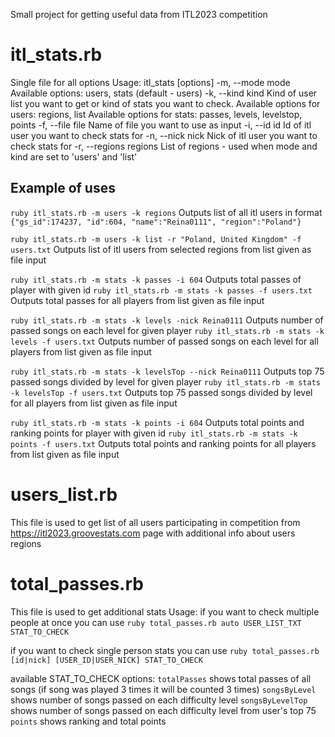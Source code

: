 Small project for getting useful data from ITL2023 competition

# itl_stats.rb
Single file for all options
Usage: itl_stats [options]
    -m, --mode mode                  Available options: users, stats (default - users)
    -k, --kind kind                  Kind of user list you want to get or kind of stats you want to check. 
                                     Available options for users: regions, list
                                     Available options for stats: passes, levels, levelstop, points
    -f, --file file                  Name of file you want to use as input
    -i, --id id                      Id of itl user you want to check stats for
    -n, --nick nick                  Nick of itl user you want to check stats for
    -r, --regions regions            List of regions - used when mode and kind are set to 'users' and 'list'

## Example of uses
`ruby itl_stats.rb -m users -k regions`
Outputs list of all itl users in format `{"gs_id":174237, "id":604, "name":"Reina0111", "region":"Poland"}`

`ruby itl_stats.rb -m users -k list -r "Poland, United Kingdom" -f users.txt`
Outputs list of itl users from selected regions from list given as file input

`ruby itl_stats.rb -m stats -k passes -i 604`
Outputs total passes of player with given id
`ruby itl_stats.rb -m stats -k passes -f users.txt`
Outputs total passes for all players from list given as file input

`ruby itl_stats.rb -m stats -k levels -nick Reina0111`
Outputs number of passed songs on each level for given player
`ruby itl_stats.rb -m stats -k levels -f users.txt`
Outputs number of passed songs on each level for all players from list given as file input

`ruby itl_stats.rb -m stats -k levelsTop --nick Reina0111`
Outputs top 75 passed songs divided by level for given player
`ruby itl_stats.rb -m stats -k levelsTop -f users.txt`
Outputs top 75 passed songs divided by level for all players from list given as file input

`ruby itl_stats.rb -m stats -k points -i 604`
Outputs total points and ranking points for player with given id
`ruby itl_stats.rb -m stats -k points -f users.txt`
Outputs total points and ranking points for all players from list given as file input


# users_list.rb
This file is used to get list of all users participating in competition from https://itl2023.groovestats.com page with additional info about users regions

# total_passes.rb
This file is used to get additional stats
Usage:
if you want to check multiple people at once you can use
`ruby total_passes.rb auto USER_LIST_TXT STAT_TO_CHECK`

if you want to check single person stats you can use
`ruby total_passes.rb [id|nick] [USER_ID|USER_NICK] STAT_TO_CHECK`

available STAT_TO_CHECK options:
`totalPasses` shows total passes of all songs (if song was played 3 times it will be counted 3 times)
`songsByLevel` shows number of songs passed on each difficulty level
`songsByLevelTop` shows number of songs passed on each difficulty level from user's top 75
`points` shows ranking and total points

